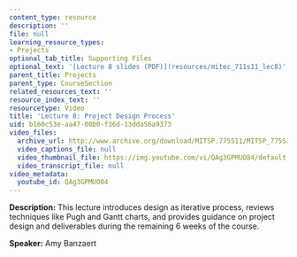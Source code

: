 ```yaml
---
content_type: resource
description: ''
file: null
learning_resource_types:
- Projects
optional_tab_title: Supporting Files
optional_text: '[Lecture 8 slides (PDF)](resources/mitec_711s11_lec8)'
parent_title: Projects
parent_type: CourseSection
related_resources_text: ''
resource_index_text: ''
resourcetype: Video
title: 'Lecture 8: Project Design Process'
uid: b160c53e-aa47-00b0-f36d-13dda56a9373
video_files:
  archive_url: http://www.archive.org/download/MITSP.775S11/MITSP_775S11lec08_300k.mp4
  video_captions_file: null
  video_thumbnail_file: https://img.youtube.com/vi/QAg3GPMUO84/default.jpg
  video_transcript_file: null
video_metadata:
  youtube_id: QAg3GPMUO84
---
```


**Description:** This lecture introduces design as iterative process, reviews techniques like Pugh and Gantt charts, and provides guidance on project design and deliverables during the remaining 6 weeks of the course.

**Speaker:** Amy Banzaert